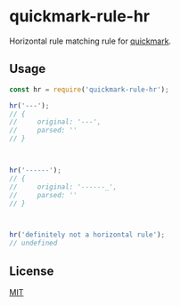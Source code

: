 # quickmark-rule-hr

Horizontal rule matching rule for [quickmark](https://github.com/jameskmonger/quickmark).

## Usage

```javascript
const hr = require('quickmark-rule-hr');

hr('---');
// {
//     original: '---',
//     parsed: ''
// }



hr('------');
// {
//     original: '------_',
//     parsed: ''
// }



hr('definitely not a horizontal rule');
// undefined
```

## License

[MIT](LICENSE)
